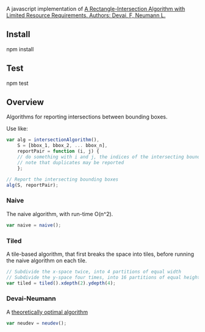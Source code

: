 A javascript implementation of [A Rectangle-Intersection Algorithm with Limited Resource Requirements. Authors: Devai, F, Neumann L.](http://ieeexplore.ieee.org/xpl/articleDetails.jsp?arnumber=5578313)

## Install
npm install

## Test
npm test

## Overview
Algorithms for reporting intersections between bounding boxes.

Use like:

```javascript
var alg = intersectionAlgorithm(),
    S = [bbox_1, bbox_2, ... bbox_n],
    reportPair = function (i, j) {
    // do something with i and j, the indices of the intersecting bounding boxes
    // note that duplicates may be reported
    };

// Report the intersecting bounding boxes
alg(S, reportPair);
```

### Naive

The naive algorithm, with run-time O(n^2).

```javascript
var naive = naive();
```

### Tiled

A tile-based algorithm, that first breaks the space into tiles, before running the naive algorithm on each tile.

```javascript
// Subdivide the x-space twice, into 4 partitions of equal width
// Subdivide the y-space four times, into 16 partitions of equal height.
var tiled = tiled().xdepth(2).ydepth(4);
```

### Devai-Neumann


A [theoretically optimal algorithm](http://www.icrea.cat/Web/GetFile.asmx/Download?idFile=1IXMTNPNqJ4=)

```javascript
var neudev = neudev();
```

	
